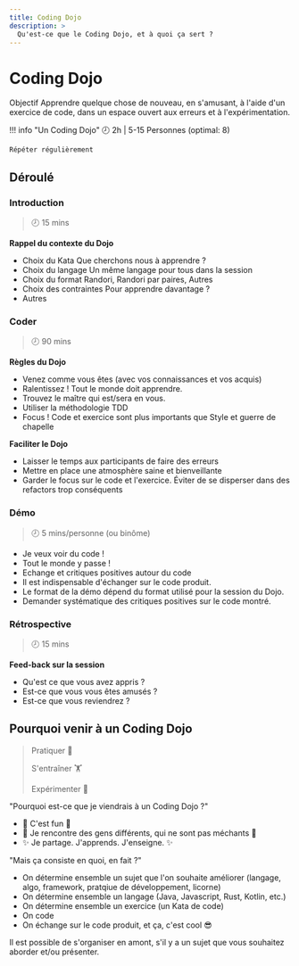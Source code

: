 ```yaml
---
title: Coding Dojo
description: >
  Qu'est-ce que le Coding Dojo, et à quoi ça sert ?
---
```


# Coding Dojo
Objectif
Apprendre quelque chose de nouveau, en s'amusant, à l'aide d'un exercice de code, dans un espace ouvert aux erreurs et à l'expérimentation.

!!! info "Un Coding Dojo"
	🕗 2h | 5-15 Personnes (optimal: 8)

	Répéter régulièrement

## Déroulé

### Introduction
> 🕗 15 mins

**Rappel du contexte du Dojo**

* Choix du Kata
  Que cherchons nous à apprendre ?
* Choix du langage
  Un même langage pour tous dans la session
* Choix du format
  Randori, Randori par paires, Autres
* Choix des contraintes
  Pour apprendre davantage ?
* Autres


### Coder
> 🕗 90 mins

**Règles du Dojo**

* Venez comme vous êtes (avec vos connaissances et vos acquis)
* Ralentissez !
  Tout le monde doit apprendre.
* Trouvez le maître qui est/sera en vous.
* Utiliser la méthodologie TDD 
* Focus !
  Code et exercice sont plus importants que Style et guerre de chapelle
  
**Faciliter le Dojo**

* Laisser le temps aux participants de faire des erreurs
* Mettre en place une atmosphère saine et bienveillante
* Garder le focus sur le code et l'exercice. Éviter de se disperser dans des refactors trop conséquents


### Démo
> 🕗 5 mins/personne (ou binôme)

* Je veux voir du code !
* Tout le monde y passe !
* Echange et critiques positives autour du code
* Il est indispensable d'échanger sur le code produit.
* Le format de la démo dépend du format utilisé pour la session du Dojo.
* Demander systématique des critiques positives sur le code montré.

### Rétrospective
> 🕗 15 mins

**Feed-back sur la session**

* Qu'est ce que vous avez appris ?
* Est-ce que vous vous êtes amusés ?
* Est-ce que vous reviendrez ?


## Pourquoi venir à un Coding Dojo

> Pratiquer 🥋
>
> S'entraîner 🏋️
>
> Expérimenter 🧪

"Pourquoi est-ce que je viendrais à un Coding Dojo ?"
	
* 🌈 C'est fun 🌈
* 🤝 Je rencontre des gens différents, qui ne sont pas méchants 👹
* ✨ Je partage. J'apprends. J'enseigne. ✨


"Mais ça consiste en quoi, en fait ?"
	
* On détermine ensemble un sujet que l'on souhaite améliorer (langage, algo, framework, pratqiue de développement, licorne)
* On détermine ensemble un langage (Java, Javascript, Rust, Kotlin, etc.)
* On détermine ensemble un exercice (un Kata de code)
* On code
* On échange sur le code produit, et ça, c'est cool 😎

Il est possible de s'organiser en amont, s'il y a un sujet que vous souhaitez aborder et/ou présenter.
